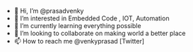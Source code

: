 - 👋 Hi, I’m @prasadvenky
- 👀 I’m interested in Embedded Code , IOT, Automation 
- 🌱 I’m currently learning everything possible
- 💞️ I’m looking to collaborate on making world a better place
- 📫 How to reach me @venkyprasad [Twitter]
